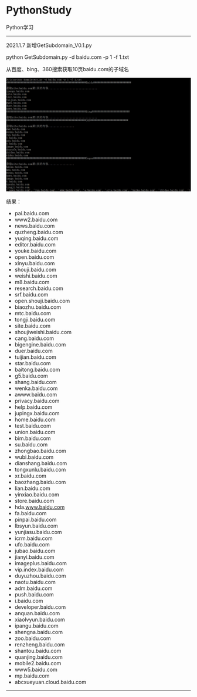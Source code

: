 # PythonStudy

Python学习



-------------------------------------------------------------------------
2021.1.7
新增GetSubdomain_V0.1.py

python GetSubdomain.py -d baidu.com -p 1 -f 1.txt

从百度、bing、360搜索获取10页baidu.com的子域名

![](https://github.com/jeansgit/PythonStudy/blob/master/%E8%8E%B7%E5%8F%96%E5%AD%90%E5%9F%9F%E5%90%8D/GetSubDomain_V0.1.py%E6%89%A7%E8%A1%8C%E7%BB%93%E6%9E%9C.png)


结果：
- pai.baidu.com
- www2.baidu.com
- news.baidu.com
- quzheng.baidu.com
- yuqing.baidu.com
- editor.baidu.com
- youke.baidu.com
- open.baidu.com
- xinyu.baidu.com
- shouji.baidu.com
- weishi.baidu.com
- m8.baidu.com
- research.baidu.com
- srf.baidu.com
- open.shouji.baidu.com
- biaozhu.baidu.com
- mtc.baidu.com
- tongji.baidu.com
- site.baidu.com
- shoujiweishi.baidu.com
- cang.baidu.com
- bigengine.baidu.com
- duer.baidu.com
- tuijian.baidu.com
- star.baidu.com
- baitong.baidu.com
- g5.baidu.com
- shang.baidu.com
- wenka.baidu.com
- awww.baidu.com
- privacy.baidu.com
- help.baidu.com
- jupingx.baidu.com
- home.baidu.com
- test.baidu.com
- union.baidu.com
- bim.baidu.com
- su.baidu.com
- zhongbao.baidu.com
- wubi.baidu.com
- dianshang.baidu.com
- tongxunlu.baidu.com
- xr.baidu.com
- baozhang.baidu.com
- lian.baidu.com
- yinxiao.baidu.com
- store.baidu.com
- hda.www.baidu.com
- fa.baidu.com
- pinpai.baidu.com
- lbsyun.baidu.com
- yunjiasu.baidu.com
- icrm.baidu.com
- ufo.baidu.com
- jubao.baidu.com
- jianyi.baidu.com
- imageplus.baidu.com
- vip.index.baidu.com
- duyuzhou.baidu.com
- naotu.baidu.com
- adm.baidu.com
- push.baidu.com
- i.baidu.com
- developer.baidu.com
- anquan.baidu.com
- xiaolvyun.baidu.com
- ipangu.baidu.com
- shengna.baidu.com
- zoo.baidu.com
- renzheng.baidu.com
- shantou.baidu.com
- quanjing.baidu.com
- mobile2.baidu.com
- www5.baidu.com
- mp.baidu.com
- abcxueyuan.cloud.baidu.com


---------------------------------------------
